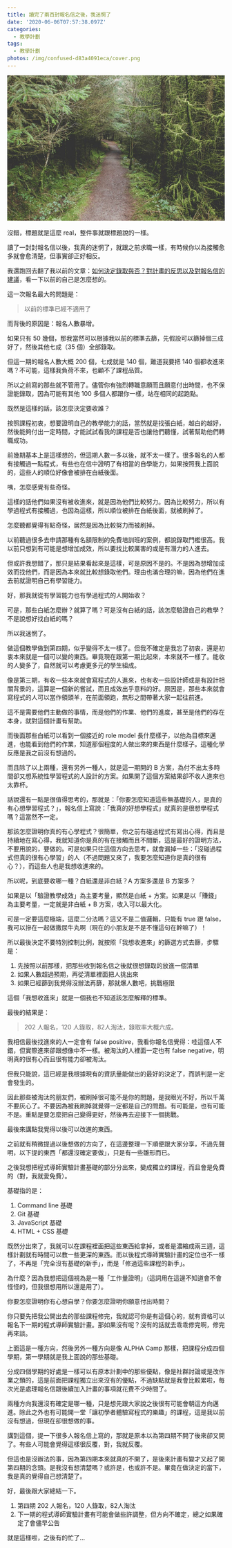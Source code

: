 ```yaml
---
title: 讀完了兩百封報名信之後，我迷惘了
date: '2020-06-06T07:57:38.097Z'
categories:
  - 教學計劃
tags:
  - 教學計劃
photos: /img/confused-d83a4091eca/cover.png
---
```


![](/img/confused-d83a4091eca/0__FBdKHmk__BjbgM3Nd.jpg)

沒錯，標題就是這麼 real，整件事就跟標題說的一樣。

讀了一封封報名信以後，我真的迷惘了，就跟之前求職一樣，有時候你以為接觸愈多就會愈清楚，但事實卻正好相反。

我還跑回去翻了我以前的文章：[如何決定錄取與否？對計畫的反思以及對報名信的建議](https://medium.com/hulis-blog/mentor-program-register-3648c1b82cd7)，看一下以前的自己是怎麼想的。

這一次報名最大的問題是：

> 以前的標準已經不適用了

而背後的原因是：報名人數暴增。

如果只有 50 幾個，那我當然可以根據我以前的標準去篩，先假設可以篩掉個三成好了，然後其他七成（35 個）全部錄取。

但這一期的報名人數大概 200 個，七成就是 140 個，難道我要把 140 個都收進來嗎？不可能，這樣我負荷不來，也顧不了課程品質。

所以之前寫的那些就不管用了。儘管你有強烈轉職意願而且願意付出時間，也不保證能錄取，因為可能有其他 100 多個人都跟你一樣，站在相同的起跑點。

既然是這樣的話，該怎麼決定要收誰？

按照課程初衷，想要證明自己的教學能力的話，當然就是找張白紙，越白的越好，然後能夠付出一定時間，才能試試看我的課程是否也讓他們聽懂，試著幫助他們轉職成功。

前幾期基本上是這樣想的，但這期人數一多以後，就不太一樣了。很多報名的人都有接觸過一點程式，有些也在信中證明了有相當的自學能力，如果按照我上面說的，這些人的順位好像會被排在白紙後面。

咦，怎麼感覺有些奇怪。

這樣的話他們如果沒有被收進來，就是因為他們比較努力。因為比較努力，所以有學過程式有接觸過，也因為這樣，所以順位被排在白紙後面，就被刷掉了。

怎麼聽都覺得有點奇怪，居然是因為比較努力而被刷掉。

以前聽過很多去申請那種有名額限制的免費培訓班的案例，都說錄取門檻很高。我以前只想到有可能是想增加成效，所以要找比較厲害的或是有潛力的人進去。

但或許我想錯了，那只是結果看起來是這樣，可是原因不是的。不是因為想增加成效而找他們，而是因為本來就比較想錄取他們。理由也滿合理的嘛，因為他們在進去前就證明自己有學習能力。

好，那我就從有學習能力也有學過程式的人開始收？

可是，那些白紙怎麼辦？就算了嗎？可是沒有白紙的話，該怎麼驗證自己的教學？不是說想好找白紙的嗎？

所以我迷惘了。

做這個教學做到第四期，似乎變得不太一樣了。但我不確定是我忘了初衷，還是初衷本來就是一個可以變的東西。畢竟現在跟第一期比起來，本來就不一樣了。能收的人變多了，自然就可以考慮更多元的學生組成。

像是第三期，有收一些本來就會寫程式的人進來，也有收一些設計師或是有設計相關背景的，這算是一個新的嘗試，而且成效出乎意料的好。原因是，那些本來就會寫程式的人可以當作領頭羊，在前面領跑，無形之間帶著大家一起往前進。

這不是需要他們主動做的事情，而是他們的作業、他們的進度，甚至是他們的存在本身，就對這個計畫有幫助。

而後面那些白紙可以看到一個接近的 role model 長什麼樣子，以他為目標來邁進，也能看到他們的作業，知道那個程度的人做出來的東西是什麼樣子。這種化學反應是我之前沒有想過的。

而且除了以上兩種，還有另外一種人，就是這一期開的 B 方案，為付不出太多時間卻又想系統性學習程式的人設計的方案。如果開了這個方案結果卻不收人進來也太靠杯。

話說還有一點是很值得思考的，那就是：「你要怎麼知道這些無基礎的人，是真的有心想學習程式？」，報名信上寫說：「我真的好想學程式」就真的是很想學程式嗎？這當然不一定。

那該怎麼證明你真的有心學程式？很簡單，你之前有碰過程式有寫出心得，而且是持續地在寫心得，我就知道你是真的有在接觸而且不間斷，這是最好的證明方法，不要用說的，要做的。可是如果只往這個方向去思考，就會漏掉一些：「沒碰過程式但真的很有心學習」的人（不過問題又來了，我要怎麼知道你是真的很有心？），而這些人也是我想收進來的。

所以呢，到底要收哪一種？白紙還是非白紙？A 方案多還是 B 方案多？

如果是以「驗證教學成效」為主要考量，顯然是白紙 + 方案。如果是以「賺錢」為主要考量，一定就是非白紙 + B 方案，收入可以最大化。

可是一定要這麼極端，這麼二分法嗎？這又不是二值邏輯，只能有 true 跟 false，我可以摻在一起做撒尿牛丸啊（現在的小朋友是不是不懂這句在幹嘛了）！

所以最後決定不要特別控制比例，就按照「我想收進來」的篩選方式去篩，步驟是：

1.  先按照以前那樣，把那些收到報名信之後就很想錄取的放進一個清單
2.  如果人數超過預期，再從清單裡面把人挑出來
3.  如果已經篩到我覺得沒辦法再篩，那就爆人數吧，挑戰極限

這個「我想收進來」就是一個我也不知道該怎麼解釋的標準。

最後的結果是：

> 202 人報名，120 人錄取，82人淘汰，錄取率大概六成。

我相信最後找進來的人一定會有 false positive，我看你報名信覺得：哇這個人不錯，但實際進來卻跟想像中不一樣。被淘汰的人裡面一定也有 false negative，明明真的很有心而且很有能力卻被淘汰。

但我只能說，這已經是我根據現有的資訊量能做出的最好的決定了，而誤判是一定會發生的。

因此那些被淘汰的朋友們，被刷掉很可能不是你的問題，是我眼光不好，所以千萬不要灰心了。不要因為被我刷掉就覺得一定都是自己的問題。有可能是，也有可能不是。重點是要怎麼把自己變得更好，然後再去迎接下一個挑戰。

最後來講點我覺得以後可以改進的東西。

之前就有稍微提過以後想做的方向了，在這邊整理一下順便跟大家分享，不過先聲明，以下提的東西「都還沒確定要做」，只是有一些雛形而已。

之後我想把程式導師實驗計畫基礎的部分分出來，變成獨立的課程，而且會是免費的（對，我就愛免費）。

基礎指的是：

1.  Command line 基礎
2.  Git 基礎
3.  JavaScript 基礎
4.  HTML + CSS 基礎

既然分出來了，我就可以在課程裡面把這些東西給拿掉，或者是濃縮成兩三週，這樣計劃就有時間可以教一些更深的東西。而以後程式導師實驗計畫的定位也不一樣了，不再是「完全沒有基礎的新手」，而是「修過這些課程的新手」。

為什麼？因為我想把這個視為是一種「工作量證明」（這詞用在這邊不知道會不會怪怪的，但我很想用所以還是用了）。

你要怎麼證明你有心想自學？你要怎麼證明你願意付出時間？

你只要先把我公開出去的那些課程修完，我就認可你是有這個心的，就有資格可以報名下一期的程式導師實驗計畫。那如果沒有呢？沒有的話就去乖乖修完啊，修完再來談。

上面這是一種方向，然後另外一種方向是像 ALPHA Camp 那樣，把課程分成四個學期，第一學期就是我上面說的那些基礎。

分成四個學期的好處是一樣可以有原本計劃中的那些優點，像是社群討論或是改作業之類的，這是前面把課程獨立出來沒有的優點，不過缺點就是我會比較累啦，每次光是處理報名信跟後續加入計畫的事項就花費不少時間了。

兩種方向我還沒有確定是哪一種，只是想先跟大家說之後很有可能會朝這方向邁進。除此之外也有可能開一堂「讓初學者體驗寫程式的樂趣」的課程，這是我以前沒有想過，但現在卻很想做的事。

講到這個，提一下很多人報名信上寫的，那就是原本以為第四期不開了後來卻又開了。有些人可能會覺得這樣很反覆，對，我就反覆。

但這也是沒辦法的事，因為第四期本來就真的不開了，是後來計畫有變才又起了開第四期的念頭。是我沒有想清楚嗎？或許是，也或許不是。畢竟在做決定的當下，我是真的覺得自己想清楚了。

好，最後跟大家總結一下。

1.  第四期 202 人報名，120 人錄取，82人淘汰
2.  下一期的程式導師實驗計畫有可能會做些許調整，但方向不確定，總之如果確定了會儘早公告

就是這樣啦，之後有的忙了…